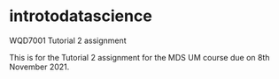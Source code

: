 # introtodatascience
WQD7001 Tutorial 2 assignment

This is for the Tutorial 2 assignment for the MDS UM course due on 8th November 2021.
